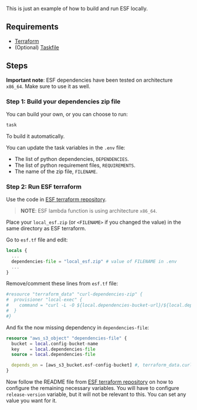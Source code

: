 This is just an example of how to build and run ESF locally.

## Requirements

- [Terraform](https://www.terraform.io/)
- (Optional) [Taskfile](https://taskfile.dev/installation/)


## Steps

**Important note**: ESF dependencies have been tested on architecture `x86_64`. Make sure to use it as well.

### Step 1: Build your dependencies zip file

You can build your own, or you can choose to run:
```bash
task
```
To build it automatically.

You can update the task variables in the `.env` file:
- The list of python dependencies, `DEPENDENCIES`.
- The list of python requirement files, `REQUIREMENTS`.
- The name of the zip file, `FILENAME`.


### Step 2: Run ESF terraform

Use the code in [ESF terraform repository](https://github.com/elastic/terraform-elastic-esf).

> **NOTE**: ESF lambda function is using architecture `x86_64`.


Place your `local_esf.zip` (or `<FILENAME>` if you changed the value) in the same directory as ESF terraform.

Go to `esf.tf` file and edit:

```terraform
locals {
  ...
  dependencies-file = "local_esf.zip" # value of FILENAME in .env
  ...
}
```

Remove/comment these lines from `esf.tf` file:

```terraform
#resource "terraform_data" "curl-dependencies-zip" {
#  provisioner "local-exec" {
#    command = "curl -L -O ${local.dependencies-bucket-url}/${local.dependencies-file}"
#  }
#}
```

And fix the now missing dependency in `dependencies-file`:

```terraform
resource "aws_s3_object" "dependencies-file" {
  bucket = local.config-bucket-name
  key    = local.dependencies-file
  source = local.dependencies-file

  depends_on = [aws_s3_bucket.esf-config-bucket] #, terraform_data.curl-dependencies-zip]
}
```

Now follow the README file from [ESF terraform repository](https://github.com/elastic/terraform-elastic-esf) on how to configure the remaining necessary variables. You will have to configure `release-version` variable, but it will not be relevant to this. You can set any value you want for it.

